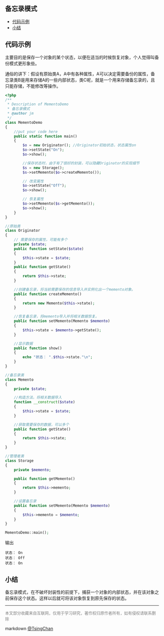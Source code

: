 备忘录模式
----
<!-- TOC -->

- [代码示例](#代码示例)
- [小结](#小结)

<!-- /TOC -->

## 代码示例

主要目的是保存一个对象的某个状态，以便在适当的时候恢复对象，个人觉得叫备份模式更形象些。

通俗的讲下：假设有原始类A，A中有各种属性，A可以决定需要备份的属性，备忘录类B是用来存储A的一些内部状态，类C呢，就是一个用来存储备忘录的，且只能存储，不能修改等操作。

```php
<?php
/**
 * Description of MementoDemo
 * 备忘录模式
 * @author jm
 */
class MementoDemo
{
    //put your code here
    public static function main()
    {
        $o = new Originator(); //Originator初始状态，状态属性on
        $o->setState("On");
        $o->show();

        //保存状态时，由于有了很好的封装，可以隐藏Originator的实现细节
        $s = new Storage();
        $s->setMemento($o->createMemento());

        // 改变属性
        $o->setState("Off");
        $o->show();

        // 恢复属性
        $o->setMemento($s->getMemento());
        $o->show();        
    }
}

//原始类
class Originator
{   
    // 需要保存的属性，可能有多个
    private $state;
    public function setState($state)
    {
        $this->state = $state;
    }
    public function getState()
    {
        return $this->state;
    }

    //创建备忘录，将当前需要保存的信息导入并实例化出一个memento对象。
    public function createMemento()
    {
        return new Memento($this->state);
    }

    //恢复备忘录，将memento导入并将相关数据恢复。
    public function setMemento(Memento $memento)
    {   
        $this->state = $memento->getState();
    }

    //显示数据
    public function show()
    {
        echo "状态： ".$this->state."\n";
    }
}

//备忘录类
class Memento
{
    private $state;

    //构造方法，将相关数据导入
    function __construct($state)
    {
        $this->state = $state;
    }

    //获取需要保存的数据，可以多个
    public function getState()
    {
        return $this->state;
    }
}

//管理者类
class Storage
{
    private $memento;

    public function getMemento()
    {   
        return $this->memento;
    }

    //设置备忘录
    public function setMemento(Memento $memento)
    {   
        $this->memento = $memento;
    }
}

MementoDemo::main();

```
输出
```
状态： On
状态： Off
状态： On
```

## 小结

备忘录模式，在不破坏封装性的前提下，捕获一个对象的内部状态，并在该对象之前保存这个状态。这样以后就可将该对象恢复到原先保存的状态。

----
<font size=2 color='grey'>本文部分收藏来自互联网，仅用于学习研究，著作权归原作者所有，如有侵权请联系删除</font>

markdown [@TsingChan](http://www.9ong.com/) 